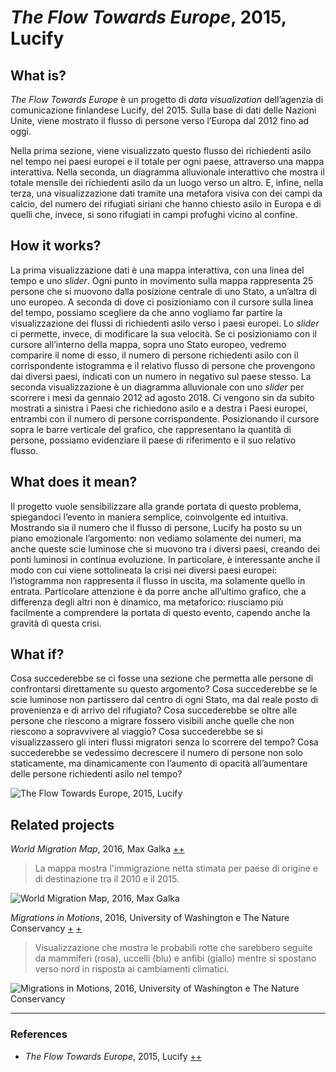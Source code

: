 # _The Flow Towards Europe_, 2015, Lucify 

## What is?
_The Flow Towards Europe_ è un progetto di _data visualization_ dell’agenzia di comunicazione finlandese Lucify, del 2015. 
Sulla base di dati delle Nazioni Unite, viene mostrato il flusso di persone verso l’Europa dal 2012 fino ad oggi.

Nella prima sezione, viene visualizzato questo flusso dei richiedenti asilo nel tempo nei paesi europei e il totale per ogni paese, attraverso una mappa interattiva.
Nella seconda, un diagramma alluvionale interattivo che mostra il totale mensile dei richiedenti asilo da un luogo verso un altro. 
E, infine, nella terza, una visualizzazione dati tramite una metafora visiva con dei campi da calcio, del numero dei rifugiati siriani che hanno chiesto asilo in Europa e di quelli che, invece, si sono rifugiati in campi profughi vicino al confine.

## How it works?
La prima visualizzazione dati è una mappa interattiva, con una linea del tempo e uno _slider_. Ogni punto in movimento sulla mappa rappresenta 25 persone che si muovono dalla posizione centrale di uno Stato, a un’altra di uno europeo. A seconda di dove ci posizioniamo con il cursore sulla linea del tempo, possiamo scegliere da che anno vogliamo far partire la visualizzazione dei flussi di richiedenti asilo verso i paesi europei. Lo _slider_ ci permette, invece, di modificare la sua velocità. Se ci posizioniamo con il cursore all’interno della mappa, sopra uno Stato europeo, vedremo comparire il nome di esso, il numero di persone richiedenti asilo con il corrispondente istogramma e il relativo flusso di persone che provengono dai diversi paesi, indicati con un numero in negativo sul paese stesso. 
La seconda visualizzazione è un diagramma alluvionale con uno _slider_ per scorrere i mesi da gennaio 2012 ad agosto 2018. Ci vengono sin da subito mostrati a sinistra i Paesi che richiedono asilo e a destra i Paesi europei, entrambi con il numero di persone corrispondente. Posizionando il cursore sopra le barre verticale del grafico, che rappresentano la quantità di persone, possiamo evidenziare il paese di riferimento e il suo relativo flusso.

## What does it mean?
Il progetto vuole sensibilizzare alla grande portata di questo problema, spiegandoci l’evento in maniera semplice, coinvolgente ed intuitiva. Mostrando sia il numero che il flusso di persone, Lucify ha posto su un piano emozionale l’argomento: non vediamo solamente dei numeri, ma anche queste scie luminose che si muovono tra i diversi paesi, creando dei ponti luminosi in continua evoluzione. In particolare, è interessante anche il modo con cui viene sottolineata la crisi nei diversi paesi europei: l’istogramma non rappresenta il flusso in uscita, ma solamente quello in entrata. Particolare attenzione è da porre anche all’ultimo grafico, che a differenza degli altri non è dinamico, ma metaforico: riusciamo più facilmente a comprendere la portata di questo evento, capendo anche la gravità di questa crisi.

## What if?
Cosa succederebbe se ci fosse una sezione che permetta alle persone di confrontarsi direttamente su questo argomento? Cosa succederebbe se le scie luminose non partissero dal centro di ogni Stato, ma dal reale posto di provenienza e di arrivo del rifugiato? Cosa succederebbe se oltre alle persone che riescono a migrare fossero visibili anche quelle che non riescono a sopravvivere al viaggio? Cosa succederebbe se si visualizzassero gli interi flussi migratori senza lo scorrere del tempo? Cosa succederebbe se vedessimo decrescere il numero di persone non solo staticamente, ma dinamicamente con l’aumento di opacità all’aumentare delle persone richiedenti asilo nel tempo?

![The Flow Towards Europe, 2015, Lucify](https://images.squarespace-cdn.com/content/5e284f5563e96b59f5f0e5d7/1599583094106-0DGLEBP8EK3REPXGNKUU/z.jpg?content-type=image%2Fjpeg)

## Related projects
_World Migration Map_, 2016, Max Galka [+](http://metrocosm.com/global-migration-map.html)[+](http://metrocosm.com/global-immigration-map/)
> La mappa mostra l'immigrazione netta stimata per paese di origine e di destinazione tra il 2010 e il 2015.

![World Migration Map, 2016, Max Galka](https://user-images.githubusercontent.com/76476647/120570305-1f667680-c418-11eb-91d3-03d95ada8b96.png)

_Migrations in Motions_, 2016, University of Washington e The Nature Conservancy [+](http://maps.tnc.org/migrations-in-motion/#3/74.75/-27.07) [+](https://www.audubon.org/news/these-amazing-maps-show-how-wildlife-will-migrate-survive-climate-change)
> Visualizzazione che mostra le probabili rotte che sarebbero seguite da mammiferi (rosa), uccelli (blu) e anfibi (giallo) mentre si spostano verso nord in risposta ai cambiamenti climatici.

![Migrations in Motions, 2016, University of Washington e The Nature Conservancy](https://user-images.githubusercontent.com/76476647/120570240-f514b900-c417-11eb-85f2-63012424de49.jpeg)

--- 

### References
- _The Flow Towards Europe_, 2015, Lucify [+](https://www.lucify.com/the-flow-towards-europe/)[+](https://dublin.sciencegallery.com/trauma-exhibits/the-flow-towards-europe)
